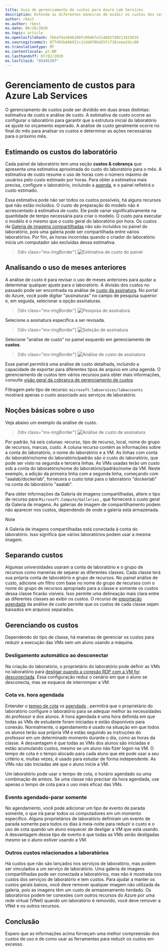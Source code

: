 ```yaml
---
title: Guia de gerenciamento de custos para Azure Lab Services
description: Entenda as diferentes maneiras de exibir os custos dos serviços de laboratório.
author: rbest
ms.author: rbest
ms.date: 06/26/2020
ms.topic: article
ms.openlocfilehash: fbbaf4a3646260fc09467e214b82fd0213415635
ms.sourcegitcommit: 877491bd46921c11dd478bd25fc718ceee2dcc08
ms.translationtype: MT
ms.contentlocale: pt-BR
ms.lasthandoff: 07/02/2020
ms.locfileid: "85445297"
---
```

# <a name="cost-management-for-azure-lab-services"></a>Gerenciamento de custos para Azure Lab Services

O gerenciamento de custos pode ser dividido em duas áreas distintas: estimativa de custo e análise de custo.  A estimativa de custo ocorre ao configurar o laboratório para garantir que a estrutura inicial do laboratório se ajuste no orçamento esperado.  A análise de custo geralmente ocorre no final do mês para analisar os custos e determinar as ações necessárias para o próximo mês.

## <a name="estimating-the-lab-costs"></a>Estimando os custos do laboratório

Cada painel de laboratório tem uma seção **custos & cobrança** que apresenta uma estimativa aproximada do custo do laboratório para o mês.  A estimativa de custo resume o uso de horas com o número máximo de usuários pelo custo estimado por horas.  Para obter a estimativa mais precisa, configure o laboratório, incluindo a [agenda](how-to-create-schedules.md), e o painel refletirá o custo estimado.  

Essa estimativa pode não ser todos os custos possíveis, há alguns recursos que não estão incluídos.  O custo de preparação do modelo não é acrescentado à estimativa de custo.  Ele pode variar significativamente na quantidade de tempo necessária para criar o modelo. O custo para executar o modelo é o mesmo que o custo geral do laboratório por hora. Os custos da [Galeria de imagens compartilhadas](how-to-use-shared-image-gallery.md) não são incluídos no painel do laboratório, pois uma galeria pode ser compartilhada entre vários laboratórios.  Por fim, as horas incorridas quando o criador do laboratório inicia um computador são excluídas dessa estimativa.

> [!div class="mx-imgBorder"]
> ![Estimativa de custo do painel](./media/cost-management-guide/dashboard-cost-estimation.png)

## <a name="analyzing-previous-months-usage"></a>Analisando o uso de meses anteriores

A análise de custo é para revisar o uso de meses anteriores para ajudar a determinar qualquer ajuste para o laboratório.  A divisão dos custos no passado pode ser encontrada na análise de [custo da assinatura](https://docs.microsoft.com/azure/cost-management-billing/costs/quick-acm-cost-analysis).  No portal do Azure, você pode digitar "assinaturas" no campo de pesquisa superior e, em seguida, selecionar a opção assinaturas.  

> [!div class="mx-imgBorder"]
> ![Pesquisa de assinatura](./media/cost-management-guide/subscription-search.png)

Selecione a assinatura específica a ser revisada.

> [!div class="mx-imgBorder"]
> ![Seleção de assinatura](./media/cost-management-guide/subscription-select.png)

 Selecione "análise de custo" no painel esquerdo em gerenciamento de **custos**.

 > [!div class="mx-imgBorder"]
> ![Análise de custo de assinatura](./media/cost-management-guide/subscription-cost-analysis.png)

Esse painel permitirá uma análise de custo detalhada, incluindo a capacidade de exportar para diferentes tipos de arquivo em uma agenda.  O gerenciamento de custos tem vários recursos para obter mais informações, consulte [visão geral da cobrança de gerenciamento de custos](https://docs.microsoft.com/azure/cost-management-billing/cost-management-billing-overview)

Filtragem pelo tipo de recurso: `microsoft.labservices/labaccounts` mostrará apenas o custo associado aos serviços de laboratório.

## <a name="understanding-the-usage"></a>Noções básicas sobre o uso

Veja abaixo um exemplo da análise de custo.

> [!div class="mx-imgBorder"]
> ![Análise de custo de assinatura](./media/cost-management-guide/cost-analysis.png)

Por padrão, há seis colunas: recurso, tipo de recurso, local, nome do grupo de recursos, marcas, custo.  A coluna recurso contém as informações sobre a conta do laboratório, o nome do laboratório e a VM.  As linhas com conta do laboratório/nome do laboratório/padrão são o custo do laboratório, que pode ser visto na segunda e terceira linhas.  As VMs usadas terão um custo sob a conta do laboratório/nome do laboratório/padrão/nome da VM.  Neste exemplo, a adição da primeira linha com a segunda linha, começando com "aaalab/dockerlab", fornecerá o custo total para o laboratório "dockerlab" na conta do laboratório "aaalab".

Para obter informações da Galeria de imagens compartilhadas, altere o tipo de recurso para `Microsoft.Compute/Galleries` , que fornecerá o custo geral da Galeria de imagens.  As galerias de imagem de compartilhamento podem não aparecer nos custos, dependendo de onde a galeria está armazenada.

> [!NOTE]
> A Galeria de imagens compartilhadas está conectada à conta do laboratório.  Isso significa que vários laboratórios podem usar a mesma imagem.

## <a name="separating-costs"></a>Separando custos

Algumas universidades usaram a conta de laboratório e o grupo de recursos como maneiras de separar as diferentes classes.  Cada classe terá sua própria conta de laboratório e grupo de recursos. No painel análise de custo, adicione um filtro com base no nome do grupo de recursos com o nome do grupo de recursos apropriado para a classe e somente os custos dessa classe ficarão visíveis.  Isso permite uma delineação mais clara entre as diferentes classes ao exibir os custos.  O recurso de [exportação agendada](https://docs.microsoft.com/azure/cost-management-billing/costs/tutorial-export-acm-data) da análise de custo permite que os custos de cada classe sejam baixados em arquivos separados.

## <a name="managing-costs"></a>Gerenciando os custos

Dependendo do tipo de classe, há maneiras de gerenciar os custos para reduzir a execução das VMs sem um aluno usando a máquina.

### <a name="auto-shutdown-on-disconnect"></a>Desligamento automático ao desconectar

Na criação do laboratório, o proprietário do laboratório pode definir as VMs no laboratório para [desligar quando a conexão RDP com a VM for desconectada](how-to-enable-shutdown-disconnect.md).  Essa configuração reduz o cenário em que o aluno se desconecta, mas se esquece de interromper a VM.

### <a name="quota-vs-scheduled-time"></a>Cota vs. hora agendada

Entender o [tempo de cota](classroom-labs-concepts.md#quota) vs [agendado](classroom-labs-concepts.md#schedules) , permitirá que o proprietário do laboratório configure o laboratório para se adequar melhor às necessidades do professor e dos alunos.  A hora agendada é uma hora definida em que todas as VMs de estudante foram iniciadas e estão disponíveis para conexão.  Normalmente, o agendamento é usado na situação em que todos os alunos terão sua própria VM e estão seguindo as instruções do professor em um determinado momento durante o dia, como as horas da classe.  A desvantagem é que todas as VMs dos alunos são iniciadas e estão acumulando custos, mesmo se um aluno não fizer logon na VM.  O tempo de cota é o tempo alocado para cada aluno que ele pode usar a seu critério e, muitas vezes, é usado para estudar de forma independente. As VMs não são iniciadas até que o aluno inicie a VM.  

Um laboratório pode usar o tempo de cota, o horário agendado ou uma combinação de ambos. Se uma classe não precisar da hora agendada, use apenas o tempo de cota para o uso mais eficaz das VMs.

### <a name="scheduled-event---stop-only"></a>Evento agendado-parar somente

No agendamento, você pode adicionar um tipo de evento de parada somente, o que irá parar todos os computadores em um momento específico.  Alguns proprietários de laboratório definiram um evento de parada somente para todos os dias à meia-noite para reduzir o custo e o uso de cota quando um aluno esquecer de desligar a VM que está usando.  A desvantagem desse tipo de evento é que todas as VMs serão desligadas mesmo se o aluno estiver usando a VM.

### <a name="other-costs-related-to-labs"></a>Outros custos relacionados a laboratórios 

Há custos que não são lançados nos serviços de laboratório, mas podem ser vinculados a um serviço de laboratório.  Uma galeria de imagens compartilhadas pode ser conectada a laboratórios, mas não é mostrada nos custos dos serviços de laboratório e tem custos.  Para ajudar a manter os custos gerais baixos, você deve remover qualquer imagem não utilizada da galeria, pois as imagens têm um custo de armazenamento herdado.  Os laboratórios podem ter conexões com outros recursos do Azure por uma rede virtual (VNet) quando um laboratório é removido, você deve remover a VNet e os outros recursos.

## <a name="conclusion"></a>Conclusão

Espero que as informações acima forneçam uma melhor compreensão dos custos de uso e de como usar as ferramentas para reduzir os custos em excesso.
